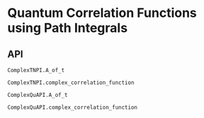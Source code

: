 # Quantum Correlation Functions using Path Integrals

## API
```@docs
ComplexTNPI.A_of_t
```

```@docs
ComplexTNPI.complex_correlation_function
```

```@docs
ComplexQuAPI.A_of_t
```

```@docs
ComplexQuAPI.complex_correlation_function
```